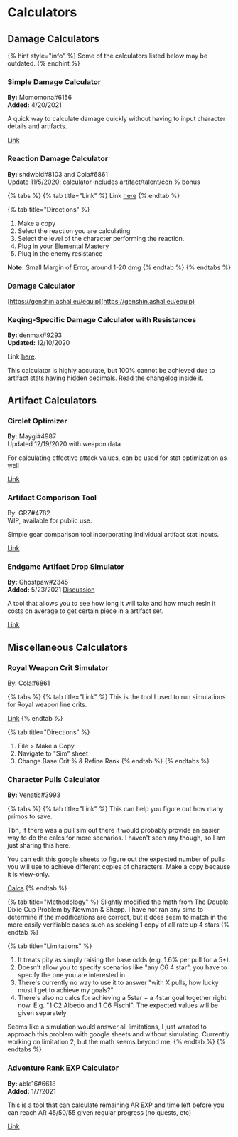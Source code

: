 # Calculators

## Damage Calculators

{% hint style="info" %}
Some of the calculators listed below may be outdated.
{% endhint %}

### Simple Damage Calculator

**By:** Momomona\#6156  
**Added:** 4/20/2021

A quick way to calculate damage quickly without having to input character details and artifacts.

[Link](https://docs.google.com/spreadsheets/d/1UNcH99P-MRnj2XGpCkkJ34zTcKuDX02rd62jVDDV29c/edit?usp=sharing)

### Reaction Damage Calculator

**By:** shdwbld\#8103 and Cola\#6861  
Update 11/5/2020: calculator includes artifact/talent/con % bonus

{% tabs %}
{% tab title="Link" %}
Link [here](https://docs.google.com/spreadsheets/d/1QcVNogethh7w1wfhFww2vGiZ2qvVEx-_mHD_TpUcTAE/edit?usp=sharing)
{% endtab %}

{% tab title="Directions" %}
1. Make a copy
2. Select the reaction you are calculating
3. Select the level of the character performing the reaction.
4. Plug in your Elemental Mastery
5. Plug in the enemy resistance

**Note:** Small Margin of Error, around 1-20 dmg
{% endtab %}
{% endtabs %}

### Damage Calculator

[https://genshin.ashal.eu/equip](https://genshin.ashal.eu/equip)

### Keqing-Specific Damage Calculator with Resistances

**By:** denmax\#9293  
**Updated:** 12/10/2020

Link [here](https://docs.google.com/spreadsheets/d/1ZZ3wHknS9evXWZj7DZ-rpIBCsV9sr7lj2HWCFvfqhPo/edit?usp=sharing).

This calculator is highly accurate, but 100% cannot be achieved due to artifact stats having hidden decimals. Read the changelog inside it. 

## Artifact Calculators

### Circlet Optimizer 

**By:** Maygi\#4987  
Updated 12/19/2020 with weapon data

For calculating effective attack values, can be used for stat optimization as well 

[Link](https://docs.google.com/spreadsheets/d/128LD8nh1--4BwDm5hoDX1KzKi569d04R24AWEI15HJA/edit#gid=192421506)

### Artifact Comparison Tool

By: GRZ\#4782  
WIP, available for public use.

Simple gear comparison tool incorporating individual artifact stat inputs. 

[Link](https://docs.google.com/spreadsheets/d/1nY7xTVqnJx-9I9ES6q69nN9BidDkBwmaRIh2awpbfPY/edit#gid=0%20)

### Endgame Artifact Drop Simulator 

**By:** Ghostpaw\#2345  
**Added:** 5/23/2021
[Discussion](https://discord.com/channels/763583452762734592/804212994002780160/845820070525665300)

A tool that allows you to see how long it will take and how much resin it costs on average to get certain piece in a artifact set.  

[Link](https://docs.google.com/spreadsheets/d/1c109wjvN3WalIJ560qEQCcvi5Wvytm_uwzHDw0XRAB0/edit?usp=sharing)

## Miscellaneous Calculators

### Royal Weapon Crit Simulator 

By: Cola\#6861

{% tabs %}
{% tab title="Link" %}
This is the tool I used to run simulations for Royal weapon line crits.

[Link](https://docs.google.com/spreadsheets/d/1v1hi6tUdFEC4SHM6_zwtlXOmCl_5paXqAD_d8uU6Umc/edit?usp=sharing%20)
{% endtab %}

{% tab title="Directions" %}
1. File &gt; Make a Copy
2. Navigate to "Sim" sheet
3. Change Base Crit % & Refine Rank
{% endtab %}
{% endtabs %}

### Character Pulls Calculator 

**By:** Venatic\#3993

{% tabs %}
{% tab title="Link" %}
This can help you figure out how many primos to save.

Tbh, if there was a pull sim out there it would probably provide an easier way to do the calcs for more scenarios. I haven't seen any though, so I am just sharing this here. 

You can edit this google sheets to figure out the expected number of pulls you will use to achieve different copies of characters. Make a copy because it is view-only.

[Calcs](https://docs.google.com/spreadsheets/d/16Vope8T59ldSRX6WO80nfBAE1-uYpzbRe8nCnlXrWN4/edit?usp=sharing%20)
{% endtab %}

{% tab title="Methodology" %}
Slightly modified the math from The Double Dixie Cup Problem by Newman & Shepp. I have not ran any sims to determine if the modifications are correct, but it does seem to match in the more easily verifiable cases such as seeking 1 copy of all rate up 4 stars
{% endtab %}

{% tab title="Limitations" %}
1. It treats pity as simply raising the base odds \(e.g. 1.6% per pull for a 5\*\).
2. Doesn't allow you to specify scenarios like "any C6 4 star", you have to specify the one you are interested in
3.  There's currently no way to use it to answer "with X pulls, how lucky must I get to achieve my goals?"
4. There's also no calcs for achieving a 5star + a 4star goal together right now. E.g. "1 C2 Albedo and 1 C6 Fischl". The expected values will be given separately

Seems like a simulation would answer all limitations, I just wanted to approach this problem with google sheets and without simulating. Currently working on limitation 2, but the math seems beyond me.
{% endtab %}
{% endtabs %}

### Adventure Rank EXP Calculator 

**By:** able16\#6618  
**Added:** 1/7/2021

This is a tool that can calculate remaining AR EXP and time left before you can reach AR 45/50/55 given regular progress \(no quests, etc\)

[Link ](https://docs.google.com/spreadsheets/d/1kBbbh6bIUjVeUmG_ZAXtAkG7uFnlfJSYh3wJ11qPlU4/edit?usp=sharing)

